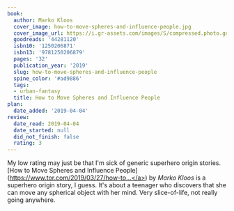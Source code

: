```yaml
---
book:
  author: Marko Kloos
  cover_image: how-to-move-spheres-and-influence-people.jpg
  cover_image_url: https://i.gr-assets.com/images/S/compressed.photo.goodreads.com/books/1554041800l/44281120._SX98_.jpg
  goodreads: '44281120'
  isbn10: '1250206871'
  isbn13: '9781250206879'
  pages: '32'
  publication_year: '2019'
  slug: how-to-move-spheres-and-influence-people
  spine_color: '#ad9886'
  tags:
  - urban-fantasy
  title: How to Move Spheres and Influence People
plan:
  date_added: '2019-04-04'
review:
  date_read: 2019-04-04
  date_started: null
  did_not_finish: false
  rating: 3
---
```


My low rating may just be that I'm sick of generic superhero origin stories. [How to Move Spheres and Influence People](<a target="_blank" href="https://www.tor.com/2019/03/27/how-to-move-spheres-and-influence-people-marko-kloos/" rel="nofollow">https://www.tor.com/2019/03/27/how-to...</a>) by *Marko Kloos* is a superhero origin story, I guess. It's about a teenager who discovers that she can move any spherical object with her mind. Very slice-of-life, not really going anywhere.
